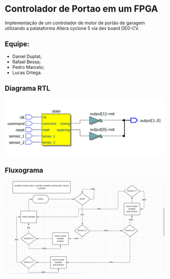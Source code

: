 # Controlador de Portao em um FPGA

Implementação de um controlador de motor de portão de garagem utilizando a palataforma Altera cyclone 5 via dev board DE0-CV.

## Equipe:

- Daniel Duplat;
- Rafael Bessa;
- Pedro Marcelo;
- Lucas Ortega.

## Diagrama RTL

![Diagrama RTL](DiagramaRTL.png)

## Fluxograma

![Fluxograma](Fluxograma.png)
